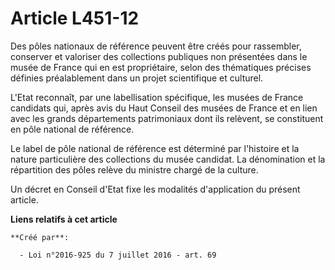 # Article L451-12

Des pôles nationaux de référence peuvent être créés pour rassembler, conserver et valoriser des collections publiques non
présentées dans le musée de France qui en est propriétaire, selon des thématiques précises définies préalablement dans un
projet scientifique et culturel. 

L'Etat reconnaît, par une labellisation spécifique, les musées de France candidats qui, après avis du Haut Conseil des musées
de France et en lien avec les grands départements patrimoniaux dont ils relèvent, se constituent en pôle national de
référence. 

Le label de pôle national de référence est déterminé par l'histoire et la nature particulière des collections du musée
candidat. La dénomination et la répartition des pôles relève du ministre chargé de la culture. 

Un décret en Conseil d'Etat fixe les modalités d'application du présent article.

**Liens relatifs à cet article**

	**Créé par**:

	  - Loi n°2016-925 du 7 juillet 2016 - art. 69
